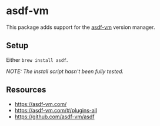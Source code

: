 # asdf-vm

This package adds support for the [asdf-vm](https://asdf-vm.com/) version
manager.

## Setup

Either `brew install asdf`.

_NOTE: The install script hasn't been fully tested._

## Resources

- https://asdf-vm.com/
- https://asdf-vm.com/#/plugins-all
- https://github.com/asdf-vm/asdf
